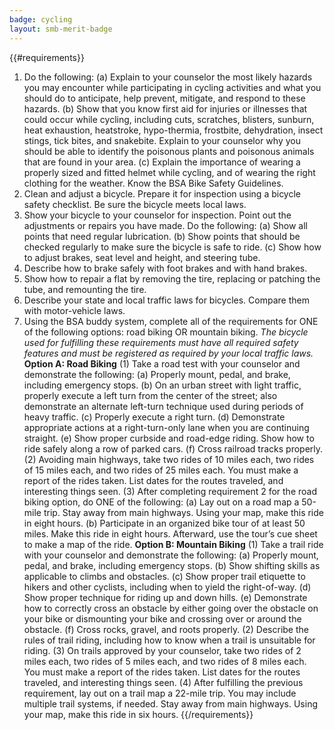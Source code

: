 ```yaml
---
badge: cycling
layout: smb-merit-badge
---
```


{{#requirements}}
1. Do the following:
    (a) Explain to your counselor the most likely hazards you may encounter while participating in cycling activities and what you should do to anticipate, help prevent, mitigate, and respond to these hazards.
    (b) Show that you know first aid for injuries or illnesses that could occur while cycling, including cuts, scratches, blisters, sunburn, heat exhaustion, heatstroke, hypo-thermia, frostbite, dehydration, insect stings, tick bites, and snakebite. Explain to your counselor why you should be able to identify the poisonous plants and poisonous animals that are found in your area.
    (c) Explain the importance of wearing a properly sized and fitted helmet while cycling, and of wearing the right clothing for the weather. Know the BSA Bike Safety Guidelines.
2. Clean and adjust a bicycle. Prepare it for inspection using a bicycle safety checklist. Be sure the bicycle meets local laws.
3. Show your bicycle to your counselor for inspection. Point out the adjustments or repairs you have made. Do the following:
    (a) Show all points that need regular lubrication.
    (b) Show points that should be checked regularly to make sure the bicycle is safe to ride.
    (c) Show how to adjust brakes, seat level and height, and steering tube.
4. Describe how to brake safely with foot brakes and with hand brakes.
5. Show how to repair a flat by removing the tire, replacing or patching the tube, and remounting the tire.
6. Describe your state and local traffic laws for bicycles. Compare them with motor-vehicle laws.
7. Using the BSA buddy system, complete all of the requirements for ONE of the following options: road biking OR mountain biking.
    *The bicycle used for fulfilling these requirements must have all required safety features and must be registered as required by your local traffic laws.*
    **Option A: Road Biking**
    (1) Take a road test with your counselor and demonstrate the following:
        (a) Properly mount, pedal, and brake, including emergency stops.
        (b) On an urban street with light traffic, properly execute a left turn from the center of the street; also demonstrate an alternate left-turn technique used during periods of heavy traffic.
        (c) Properly execute a right turn.
        (d) Demonstrate appropriate actions at a right-turn-only lane when you are continuing straight.
        (e) Show proper curbside and road-edge riding. Show how to ride safely along a row of parked cars.
        (f) Cross railroad tracks properly.
    (2) Avoiding main highways, take two rides of 10 miles each, two rides of 15 miles each, and two rides of 25 miles each. You must make a report of the rides taken. List dates for the routes traveled, and interesting things seen.
    (3) After completing requirement 2 for the road biking option, do ONE of the following:
        (a) Lay out on a road map a 50-mile trip. Stay away from main highways. Using your map, make this ride in eight hours.
        (b) Participate in an organized bike tour of at least 50 miles. Make this ride in eight hours. Afterward, use the tour’s cue sheet to make a map of the ride.
    **Option B: Mountain Biking**
    (1) Take a trail ride with your counselor and demonstrate the following:
        (a) Properly mount, pedal, and brake, including emergency stops.
        (b) Show shifting skills as applicable to climbs and obstacles.
        (c) Show proper trail etiquette to hikers and other cyclists, including when to yield the right-of-way.
        (d) Show proper technique for riding up and down hills.
        (e) Demonstrate how to correctly cross an obstacle by either going over the obstacle on your bike or dismounting your bike and crossing over or around the obstacle.
        (f) Cross rocks, gravel, and roots properly.
    (2) Describe the rules of trail riding, including how to know when a trail is unsuitable for riding.
    (3) On trails approved by your counselor, take two rides of 2 miles each, two rides of 5 miles each, and two rides of 8 miles each. You must make a report of the rides taken. List dates for the routes traveled, and interesting things seen.
    (4) After fulfilling the previous requirement, lay out on a trail map a 22-mile trip. You may include multiple trail systems, if needed. Stay away from main highways. Using your map, make this ride in six hours.
{{/requirements}}
